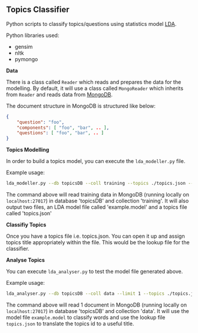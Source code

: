 Topics Classifier 
----

Python scripts to classify topics/questions using statistics model [LDA](https://en.wikipedia.org/wiki/Latent_Dirichlet_allocation). 

Python libraries used:

* gensim
* nltk
* pymongo


**Data**

There is a class called `Reader` which reads and prepares the data for the modelling. By default, it will use a class called `MongoReader` which inherits from `Reader` and reads data from [MongoDB](http://mongodb.com). 

The document structure in MongoDB is structured like below:

```json
{
    "question": "foo",
    "components": [ "foo", "bar", .. ],
    "questions": [ "foo", "bar", .. ]
}
```

**Topics Modelling**

In order to build a topics model, you can execute the `lda_modeller.py` file. 

Example usage: 

```sh
lda_modeller.py --db topicsDB --coll training --topics ./topics.json --model ./example.model
```
The command above will read training data in MongoDB (running locally on `localhost:27017`) in database 'topicsDB' and collection 'training'. It will also output two files, an LDA model file called 'example.model' and a topics file called 'topics.json'

**Classifiy Topics** 

Once you have a topics file i.e. topics.json. You can open it up and assign topics title appropriately within the file. This would be the lookup file for the classifier. 

**Analyse Topics**

You  can execute `lda_analyser.py` to test the model file generated above. 

Example usage: 

```sh
lda_analyser.py --db topicsDB --coll data --limit 1 --topics ./topics.json --model ./example.model
```

The command above will read 1 document in MongoDB (running locally on `localhost:27017`) in database 'topicsDB' and collection 'data'. It will use the model file `example.model` to classify words and use the lookup file `topics.json` to translate the topics id to a useful title. 

